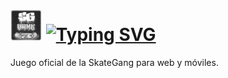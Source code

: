 # <img src="https://github.com/Mr-TechX/SkateGang-Game/blob/Main/img/bn1.png?raw=true" width="50px"> [![Typing SVG](https://readme-typing-svg.herokuapp.com?color=%23CDCDCD&size=25&lines=SkateGang+%7C+Game;Code+%7C+Project)](https://git.io/typing-svg) <br>
Juego oficial de la SkateGang para web y móviles. 
